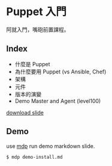 # Puppet 入門

阿就入門，嘴砲前置課程。

## Index

- 什麼是 Puppet
- 為什麼要用 Puppet (vs Ansible, Chef)
- 架構
- 元件
- 版本的演變
- Demo Master and Agent (level100) 

[download slide](basic.key)

## Demo

use [mdp][mdp] run demo markdown slide.

```shell
$ mdp demo-install.md
```

[mdp]:https://github.com/visit1985/mdp
